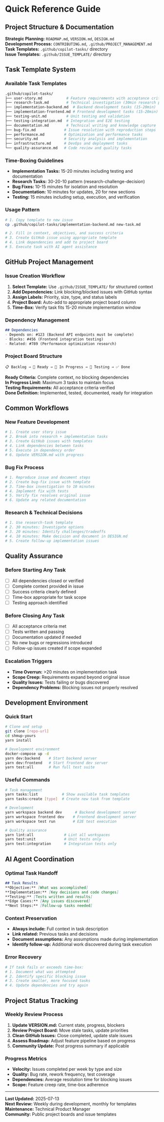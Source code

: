 # Quick Reference Guide

## Project Structure & Documentation
**Strategic Planning:** `ROADMAP.md`, `VERSION.md`, `DESIGN.md`  
**Development Process:** `CONTRIBUTING.md`, `.github/PROJECT_MANAGEMENT.md`  
**Task Templates:** `.github/copilot-tasks/` directory  
**Issue Templates:** `.github/ISSUE_TEMPLATE/` directory

## Task Template System

### Available Task Templates
```bash
.github/copilot-tasks/
├── user-story.md           # Feature requirements with acceptance criteria
├── research-task.md        # Technical investigation (30min research pattern)
├── implementation-backend.md  # Backend development tasks (15-20min)
├── implementation-frontend.md # Frontend development tasks (15-20min)
├── testing-unit.md         # Unit testing and validation
├── testing-integration.md  # Integration and E2E testing
├── documentation.md        # Technical writing and knowledge capture
├── bug-fix.md             # Issue resolution with reproduction steps
├── performance.md         # Optimization and performance tasks
├── security.md            # Security analysis and implementation
├── infrastructure.md      # DevOps and deployment tasks
└── quality-assurance.md   # Code review and quality tasks
```

### Time-Boxing Guidelines
- **Implementation Tasks:** 15-20 minutes including testing and documentation
- **Research Tasks:** 30-20-10 pattern (research-challenge-decision)
- **Bug Fixes:** 10-15 minutes for isolation and resolution
- **Documentation:** 10 minutes for updates, 20 for new sections
- **Testing:** 15 minutes including setup, execution, and verification

### Usage Pattern
```bash
# 1. Copy template to new issue
cp .github/copilot-tasks/implementation-backend.md new-task.md

# 2. Fill in context, objectives, and success criteria
# 3. Create GitHub issue using appropriate template
# 4. Link dependencies and add to project board
# 5. Execute task with AI agent assistance
```

## GitHub Project Management

### Issue Creation Workflow
1. **Select Template:** Use `.github/ISSUE_TEMPLATE/` for structured context
2. **Add Dependencies:** Link blocking/blocked issues with GitHub syntax
3. **Assign Labels:** Priority, size, type, and status labels
4. **Project Board:** Auto-add to appropriate project board column
5. **Time-Box:** Verify task fits 15-20 minute implementation window

### Dependency Management
```markdown
## Dependencies
- Depends on: #123 (Backend API endpoints must be complete)
- Blocks: #456 (Frontend integration testing)
- Related: #789 (Performance optimization research)
```

### Project Board Structure
```
📋 Backlog → 🔄 Ready → 👷 In Progress → 🧪 Testing → ✅ Done
```

**Ready Criteria:** Complete context, no blocking dependencies  
**In Progress Limit:** Maximum 3 tasks to maintain focus  
**Testing Requirements:** All acceptance criteria verified  
**Done Definition:** Implemented, tested, documented, ready for integration

## Common Workflows

### New Feature Development
```bash
# 1. Create user story issue
# 2. Break into research + implementation tasks
# 3. Create GitHub issues with templates
# 4. Link dependencies between tasks
# 5. Execute in dependency order
# 6. Update VERSION.md with progress
```

### Bug Fix Process
```bash
# 1. Reproduce issue and document steps
# 2. Create bug-fix issue with template
# 3. Time-box investigation to 10 minutes
# 4. Implement fix with tests
# 5. Verify fix resolves original issue
# 6. Update any related documentation
```

### Research & Technical Decisions
```bash
# 1. Use research-task template
# 2. 30 minutes: Investigate options
# 3. 20 minutes: Identify challenges/tradeoffs
# 4. 10 minutes: Make decision and document in DESIGN.md
# 5. Create follow-up implementation issues
```

## Quality Assurance

### Before Starting Any Task
- [ ] All dependencies closed or verified
- [ ] Complete context provided in issue
- [ ] Success criteria clearly defined
- [ ] Time-box appropriate for task scope
- [ ] Testing approach identified

### Before Closing Any Task
- [ ] All acceptance criteria met
- [ ] Tests written and passing
- [ ] Documentation updated if needed
- [ ] No new bugs or regressions introduced
- [ ] Follow-up issues created if scope expanded

### Escalation Triggers
- **Time Overrun:** >20 minutes on implementation task
- **Scope Creep:** Requirements expand beyond original issue
- **Quality Issues:** Tests failing or bugs discovered
- **Dependency Problems:** Blocking issues not properly resolved

## Development Environment

### Quick Start
```bash
# Clone and setup
git clone [repo-url]
cd shmup-yours
yarn install

# Development environment
docker-compose up -d
yarn dev:backend    # Start backend server
yarn dev:frontend   # Start frontend dev server
yarn test:all       # Run full test suite
```

### Useful Commands
```bash
# Task management
yarn tasks:list           # Show available task templates
yarn tasks:create [type]  # Create new task from template

# Development
yarn workspace backend dev      # Backend development server
yarn workspace frontend dev    # Frontend development server
yarn workspace test run        # E2E test execution

# Quality assurance
yarn lint:all              # Lint all workspaces
yarn test:unit             # Unit tests only
yarn test:integration      # Integration tests only
```

## AI Agent Coordination

### Optimal Task Handoff
```markdown
## Task Results
**Objective:** [What was accomplished]
**Implementation:** [Key decisions and code changes]
**Testing:** [Tests written and results]
**Edge Cases:** [Any issues discovered]
**Next Steps:** [Follow-up tasks needed]
```

### Context Preservation
- **Always include:** Full context in task description
- **Link related:** Previous tasks and decisions
- **Document assumptions:** Any assumptions made during implementation
- **Identify follow-up:** Additional work discovered during task execution

### Error Recovery
```bash
# If task fails or exceeds time-box:
# 1. Document what was attempted
# 2. Identify specific blocking issue
# 3. Create smaller, more focused tasks
# 4. Update dependencies and try again
```

## Project Status Tracking

### Weekly Review Process
1. **Update VERSION.md:** Current state, progress, blockers
2. **Review Project Board:** Move stale tasks, update priorities
3. **Clean GitHub Issues:** Close completed, update stale issues
4. **Assess Roadmap:** Adjust feature pipeline based on progress
5. **Community Update:** Post progress summary if applicable

### Progress Metrics
- **Velocity:** Issues completed per week by type and size
- **Quality:** Bug rate, rework frequency, test coverage
- **Dependencies:** Average resolution time for blocking issues
- **Scope:** Feature creep rate, time-box adherence

---
**Last Updated:** 2025-07-13  
**Next Review:** Weekly during development, monthly for templates  
**Maintenance:** Technical Product Manager  
**Community:** Public project boards and issue templates
